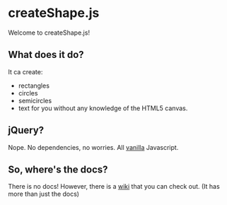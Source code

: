 createShape.js
==================

Welcome to createShape.js!

## What does it do?
It ca create:
- rectangles
- circles
- semicircles
- text
for you without any knowledge of the HTML5 canvas.

## jQuery?
Nope. No dependencies, no worries. All [vanilla](http://www.gianninewyork.com/assets/images/product-Vanilla.jpg) Javascript.

## So, where's the docs?
There is no docs! However, there is a [wiki](https://github.com/theawesomecoder61/createShape.js/wiki) that you can check out. (It has more than just the docs)
